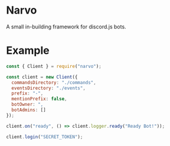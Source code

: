 # Narvo
A small in-building framework for discord.js bots.

# Example
```js
const { Client } = require("narvo");

const client = new Client({
  commandsDirectory: "./commands",
  eventsDirectory: "./events",
  prefix: "-",
  mentionPrefix: false,
  botOwner: ",
  botAdmins: []
});

client.on("ready", () => client.logger.ready("Ready Bot!"));

client.login("SECRET_TOKEN");
```
